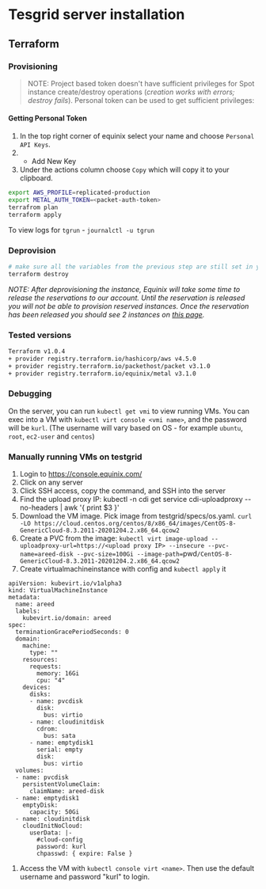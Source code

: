 # Tesgrid server installation 

## Terraform

### Provisioning

> NOTE: Project based token doesn't have sufficient privileges for Spot instance create/destroy operations (*creation works with errors; destroy fails*). Personal token can be used to get sufficient privileges:

#### Getting Personal Token
1. In the top right corner of equinix select your name and choose `Personal API Keys`.
2. + Add New Key
3. Under the actions column choose `Copy` which will copy it to your clipboard.

```bash
export AWS_PROFILE=replicated-production
export METAL_AUTH_TOKEN=<packet-auth-token>
terrafrom plan
terraform apply
```

To view logs for `tgrun` - `journalctl -u tgrun`

### Deprovision
```bash
# make sure all the variables from the previous step are still set in your env
terraform destroy
```

*NOTE: After deprovisioning the instance, Equinix will take some time to release the reservations to our account. Until the reservation is released you will not be able to provision reserved instances. Once the reservation has been released you should see 2 instances on [this page](https://console.equinix.com/projects/bf141b98-6b6d-49c8-b7df-c261e383fc74/create-server/reserved).*

### Tested versions
```bash
Terraform v1.0.4
+ provider registry.terraform.io/hashicorp/aws v4.5.0
+ provider registry.terraform.io/packethost/packet v3.1.0
+ provider registry.terraform.io/equinix/metal v3.1.0
```

### Debugging
On the server, you can run `kubectl get vmi` to view running VMs.
You can exec into a VM with `kubectl virt console <vmi name>`, and the password will be `kurl`.
(The username will vary based on OS - for example `ubuntu`, `root`, `ec2-user` and `centos`)

### Manually running VMs on testgrid

1. Login to https://console.equinix.com/
1. Click on any server
1. Click SSH access, copy the command, and SSH into the server
1. Find the upload proxy IP: kubectl -n cdi get service cdi-uploadproxy --no-headers | awk '{ print $3 }'
1. Download the VM image. Pick image from testgrid/specs/os.yaml. `curl -LO https://cloud.centos.org/centos/8/x86_64/images/CentOS-8-GenericCloud-8.3.2011-20201204.2.x86_64.qcow2`
1. Create a PVC from the image: `kubectl virt image-upload --uploadproxy-url=https://<upload proxy IP> --insecure --pvc-name=areed-disk --pvc-size=100Gi --image-path=`pwd`/CentOS-8-GenericCloud-8.3.2011-20201204.2.x86_64.qcow2`
1. Create virtualmachineinstance with config and `kubectl apply` it
```
apiVersion: kubevirt.io/v1alpha3
kind: VirtualMachineInstance
metadata:
  name: areed
  labels:
    kubevirt.io/domain: areed
spec:
  terminationGracePeriodSeconds: 0
  domain:
    machine:
      type: ""
    resources:
      requests:
        memory: 16Gi
        cpu: "4"
    devices:
      disks:
      - name: pvcdisk
        disk:
          bus: virtio
      - name: cloudinitdisk
        cdrom:
          bus: sata
      - name: emptydisk1
        serial: empty
        disk:
          bus: virtio
  volumes:
  - name: pvcdisk
    persistentVolumeClaim:
      claimName: areed-disk
  - name: emptydisk1
    emptyDisk:
      capacity: 50Gi
  - name: cloudinitdisk
    cloudInitNoCloud:
      userData: |-
        #cloud-config
        password: kurl
        chpasswd: { expire: False }
```
1. Access the VM with `kubectl console virt <name>`. Then use the default username and password "kurl" to login.
